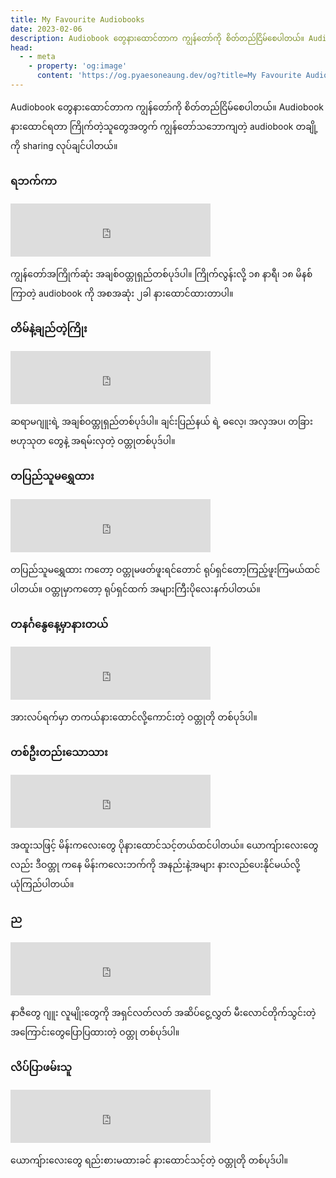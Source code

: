 ```yaml
---
title: My Favourite Audiobooks
date: 2023-02-06
description: Audiobook တွေနားထောင်တာက ကျွန်တော်ကို စိတ်တည်ငြိမ်စေပါတယ်။ Audiobook နားထောင်ရတာ ကြိုက်တဲ့သူတွေအတွက် ကျွန်တော်သဘောကျတဲ့ audiobook တချို့ကို sharing လုပ်ချင်ပါတယ်။
head:
  - - meta
    - property: 'og:image'
      content: 'https://og.pyaesoneaung.dev/og?title=My Favourite Audiobooks'
---
```


Audiobook တွေနားထောင်တာက ကျွန်တော်ကို စိတ်တည်ငြိမ်စေပါတယ်။ Audiobook နားထောင်ရတာ ကြိုက်တဲ့သူတွေအတွက် ကျွန်တော်သဘောကျတဲ့ audiobook တချို့ကို sharing လုပ်ချင်ပါတယ်။

### ရဘက်ကာ

<iframe src="https://anchor.fm/rodney-sann-lwin/embed/episodes/--e1einea/a-a7ehgbu" height="85px" width="320px" frameborder="0" scrolling="no"></iframe>

ကျွန်တော်အကြိုက်ဆုံး အချစ်ဝထ္တုရှည်တစ်ပုဒ်ပါ။ ကြိုက်လွန်းလို့ ၁၈ နာရီ၊ ၁၈ မိနစ် ကြာတဲ့ audiobook ကို အစအဆုံး ၂ခါ နားထောင်ထားတာပါ။

### တိမ်နဲ့ချည်တဲ့ကြိုး

<iframe src="https://anchor.fm/rodney-sann-lwin/embed/episodes/--ep4lok/a-a4cnm3f" height="85px" width="320px" frameborder="0" scrolling="no"></iframe>

ဆရာမဂျူးရဲ့ အချစ်ဝထ္တုရှည်တစ်ပုဒ်ပါ။ ချင်းပြည်နယ် ရဲ့ ဓလေ့၊ အလှအပ၊ တခြားဗဟုသုတ တွေနဲ့ အရမ်းလှတဲ့ ဝထ္တုတစ်ပုဒ်ပါ။

### တပြည်သူမရွှေထား

<iframe src="https://anchor.fm/rodney-sann-lwin/embed/episodes/--e18pc53/a-a6mujle" height="85px" width="320px" frameborder="0" scrolling="no"></iframe>

တပြည်သူမရွှေထား ကတော့ ဝထ္တုမဖတ်ဖူးရင်တောင် ရုပ်ရှင်တော့ကြည့်ဖူးကြမယ်ထင်ပါတယ်။ ဝထ္တုမှာကတော့ ရုပ်ရှင်ထက် အများကြီးပိုလေးနက်ပါတယ်။

### တနင်္ဂနွေနေ့မှာနားတယ်

<iframe src="https://anchor.fm/rodney-sann-lwin/embed/episodes/------e1o3m27/a-a8iaucn" height="85px" width="320px" frameborder="0" scrolling="no"></iframe>

အားလပ်ရက်မှာ တကယ်နားထောင်လို့ကောင်းတဲ့ ဝထ္တုတို တစ်ပုဒ်ပါ။

### တစ်ဦးတည်းသောသား

<iframe src="https://anchor.fm/rodney-sann-lwin/embed/episodes/------e1l0qn2/a-a87rcok" height="85px" width="320px" frameborder="0" scrolling="no"></iframe>

အထူးသဖြင့် မိန်းကလေးတွေ ပိုနားထောင်သင့်တယ်ထင်ပါတယ်။ ယောကျ်ားလေးတွေလည်း ဒီဝထ္တု ကနေ မိန်းကလေးဘက်ကို အနည်းနဲ့အများ နားလည်ပေးနိုင်မယ်လို့ ယုံကြည်ပါတယ်။

### ည

<iframe src="https://anchor.fm/rodney-sann-lwin/embed/episodes/ep-e1cv002/a-a783sq1" height="85px" width="320px" frameborder="0" scrolling="no"></iframe>

နာဇီတွေ ဂျူး လူမျိုးတွေကို အရှင်လတ်လတ် အဆိပ်ငွေ့လွှတ် မီးလောင်တိုက်သွင်းတဲ့ အကြောင်းတွေပြောပြထားတဲ့ ဝထ္တု တစ်ပုဒ်ပါ။

### လိပ်ပြာဖမ်းသူ

<iframe src="https://anchor.fm/rodney-sann-lwin/embed/episodes/--e17nr0r/a-a6ilajh" height="85px" width="320px" frameborder="0" scrolling="no"></iframe>

ယောကျ်ားလေးတွေ ရည်းစားမထားခင် နားထောင်သင့်တဲ့ ဝထ္တုတို တစ်ပုဒ်ပါ။
